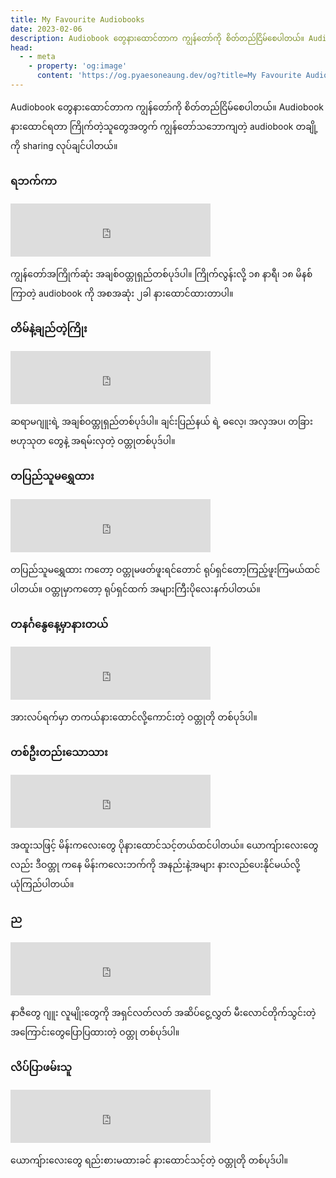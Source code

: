 ```yaml
---
title: My Favourite Audiobooks
date: 2023-02-06
description: Audiobook တွေနားထောင်တာက ကျွန်တော်ကို စိတ်တည်ငြိမ်စေပါတယ်။ Audiobook နားထောင်ရတာ ကြိုက်တဲ့သူတွေအတွက် ကျွန်တော်သဘောကျတဲ့ audiobook တချို့ကို sharing လုပ်ချင်ပါတယ်။
head:
  - - meta
    - property: 'og:image'
      content: 'https://og.pyaesoneaung.dev/og?title=My Favourite Audiobooks'
---
```


Audiobook တွေနားထောင်တာက ကျွန်တော်ကို စိတ်တည်ငြိမ်စေပါတယ်။ Audiobook နားထောင်ရတာ ကြိုက်တဲ့သူတွေအတွက် ကျွန်တော်သဘောကျတဲ့ audiobook တချို့ကို sharing လုပ်ချင်ပါတယ်။

### ရဘက်ကာ

<iframe src="https://anchor.fm/rodney-sann-lwin/embed/episodes/--e1einea/a-a7ehgbu" height="85px" width="320px" frameborder="0" scrolling="no"></iframe>

ကျွန်တော်အကြိုက်ဆုံး အချစ်ဝထ္တုရှည်တစ်ပုဒ်ပါ။ ကြိုက်လွန်းလို့ ၁၈ နာရီ၊ ၁၈ မိနစ် ကြာတဲ့ audiobook ကို အစအဆုံး ၂ခါ နားထောင်ထားတာပါ။

### တိမ်နဲ့ချည်တဲ့ကြိုး

<iframe src="https://anchor.fm/rodney-sann-lwin/embed/episodes/--ep4lok/a-a4cnm3f" height="85px" width="320px" frameborder="0" scrolling="no"></iframe>

ဆရာမဂျူးရဲ့ အချစ်ဝထ္တုရှည်တစ်ပုဒ်ပါ။ ချင်းပြည်နယ် ရဲ့ ဓလေ့၊ အလှအပ၊ တခြားဗဟုသုတ တွေနဲ့ အရမ်းလှတဲ့ ဝထ္တုတစ်ပုဒ်ပါ။

### တပြည်သူမရွှေထား

<iframe src="https://anchor.fm/rodney-sann-lwin/embed/episodes/--e18pc53/a-a6mujle" height="85px" width="320px" frameborder="0" scrolling="no"></iframe>

တပြည်သူမရွှေထား ကတော့ ဝထ္တုမဖတ်ဖူးရင်တောင် ရုပ်ရှင်တော့ကြည့်ဖူးကြမယ်ထင်ပါတယ်။ ဝထ္တုမှာကတော့ ရုပ်ရှင်ထက် အများကြီးပိုလေးနက်ပါတယ်။

### တနင်္ဂနွေနေ့မှာနားတယ်

<iframe src="https://anchor.fm/rodney-sann-lwin/embed/episodes/------e1o3m27/a-a8iaucn" height="85px" width="320px" frameborder="0" scrolling="no"></iframe>

အားလပ်ရက်မှာ တကယ်နားထောင်လို့ကောင်းတဲ့ ဝထ္တုတို တစ်ပုဒ်ပါ။

### တစ်ဦးတည်းသောသား

<iframe src="https://anchor.fm/rodney-sann-lwin/embed/episodes/------e1l0qn2/a-a87rcok" height="85px" width="320px" frameborder="0" scrolling="no"></iframe>

အထူးသဖြင့် မိန်းကလေးတွေ ပိုနားထောင်သင့်တယ်ထင်ပါတယ်။ ယောကျ်ားလေးတွေလည်း ဒီဝထ္တု ကနေ မိန်းကလေးဘက်ကို အနည်းနဲ့အများ နားလည်ပေးနိုင်မယ်လို့ ယုံကြည်ပါတယ်။

### ည

<iframe src="https://anchor.fm/rodney-sann-lwin/embed/episodes/ep-e1cv002/a-a783sq1" height="85px" width="320px" frameborder="0" scrolling="no"></iframe>

နာဇီတွေ ဂျူး လူမျိုးတွေကို အရှင်လတ်လတ် အဆိပ်ငွေ့လွှတ် မီးလောင်တိုက်သွင်းတဲ့ အကြောင်းတွေပြောပြထားတဲ့ ဝထ္တု တစ်ပုဒ်ပါ။

### လိပ်ပြာဖမ်းသူ

<iframe src="https://anchor.fm/rodney-sann-lwin/embed/episodes/--e17nr0r/a-a6ilajh" height="85px" width="320px" frameborder="0" scrolling="no"></iframe>

ယောကျ်ားလေးတွေ ရည်းစားမထားခင် နားထောင်သင့်တဲ့ ဝထ္တုတို တစ်ပုဒ်ပါ။
